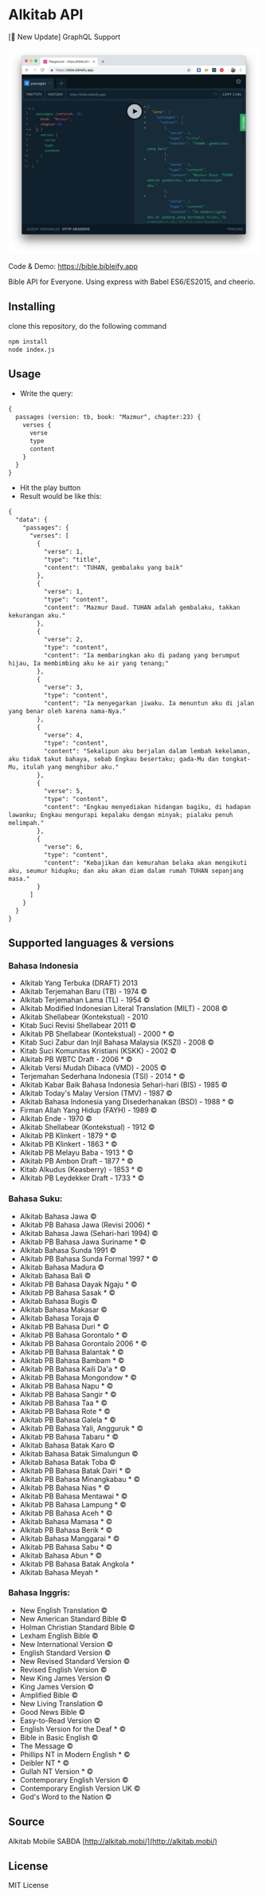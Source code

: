 # Alkitab API

[💁 New Update] GraphQL Support

![alkitabgraphql](screen.png)

Code & Demo: https://bible.bibleify.app

Bible API for Everyone. Using express with Babel ES6/ES2015, and cheerio.

## Installing

clone this repository, do the following command

    npm install
    node index.js

## Usage

- Write the query:

```
{
  passages (version: tb, book: "Mazmur", chapter:23) {
    verses {
      verse
      type
      content
    }
  }
}
```

- Hit the play button
- Result would be like this:

```
{
  "data": {
    "passages": {
      "verses": [
        {
          "verse": 1,
          "type": "title",
          "content": "TUHAN, gembalaku yang baik"
        },
        {
          "verse": 1,
          "type": "content",
          "content": "Mazmur Daud. TUHAN adalah gembalaku, takkan kekurangan aku."
        },
        {
          "verse": 2,
          "type": "content",
          "content": "Ia membaringkan aku di padang yang berumput hijau, Ia membimbing aku ke air yang tenang;"
        },
        {
          "verse": 3,
          "type": "content",
          "content": "Ia menyegarkan jiwaku. Ia menuntun aku di jalan yang benar oleh karena nama-Nya."
        },
        {
          "verse": 4,
          "type": "content",
          "content": "Sekalipun aku berjalan dalam lembah kekelaman, aku tidak takut bahaya, sebab Engkau besertaku; gada-Mu dan tongkat-Mu, itulah yang menghibur aku."
        },
        {
          "verse": 5,
          "type": "content",
          "content": "Engkau menyediakan hidangan bagiku, di hadapan lawanku; Engkau mengurapi kepalaku dengan minyak; pialaku penuh melimpah."
        },
        {
          "verse": 6,
          "type": "content",
          "content": "Kebajikan dan kemurahan belaka akan mengikuti aku, seumur hidupku; dan aku akan diam dalam rumah TUHAN sepanjang masa."
        }
      ]
    }
  }
}
```

## Supported languages & versions

### Bahasa Indonesia

- Alkitab Yang Terbuka (DRAFT) 2013
- Alkitab Terjemahan Baru (TB) - 1974 ©
- Alkitab Terjemahan Lama (TL) - 1954 ©
- Alkitab Modified Indonesian Literal Translation (MILT) - 2008 ©
- Alkitab Shellabear (Kontekstual) - 2010
- Kitab Suci Revisi Shellabear 2011 ©
- Alkitab PB Shellabear (Kontekstual) - 2000 \* ©
- Kitab Suci Zabur dan Injil Bahasa Malaysia (KSZI) - 2008 ©
- Kitab Suci Komunitas Kristiani (KSKK) - 2002 ©
- Alkitab PB WBTC Draft - 2006 \* ©
- Alkitab Versi Mudah Dibaca (VMD) - 2005 ©
- Terjemahan Sederhana Indonesia (TSI) - 2014 \* ©
- Alkitab Kabar Baik Bahasa Indonesia Sehari-hari (BIS) - 1985 ©
- Alkitab Today's Malay Version (TMV) - 1987 ©
- Alkitab Bahasa Indonesia yang Disederhanakan (BSD) - 1988 \* ©
- Firman Allah Yang Hidup (FAYH) - 1989 ©
- Alkitab Ende - 1970 ©
- Alkitab Shellabear (Kontekstual) - 1912 ©
- Alkitab PB Klinkert - 1879 \* ©
- Alkitab PB Klinkert - 1863 \* ©
- Alkitab PB Melayu Baba - 1913 \* ©
- Alkitab PB Ambon Draft - 1877 \* ©
- Kitab Alkudus (Keasberry) - 1853 \* ©
- Alkitab PB Leydekker Draft - 1733 \* ©

### Bahasa Suku:

- Alkitab Bahasa Jawa ©
- Alkitab PB Bahasa Jawa (Revisi 2006) \*
- Alkitab Bahasa Jawa (Sehari-hari 1994) ©
- Alkitab PB Bahasa Jawa Suriname \* ©
- Alkitab Bahasa Sunda 1991 ©
- Alkitab PB Bahasa Sunda Formal 1997 \* ©
- Alkitab Bahasa Madura ©
- Alkitab Bahasa Bali ©
- Alkitab PB Bahasa Dayak Ngaju \* ©
- Alkitab PB Bahasa Sasak \* ©
- Alkitab Bahasa Bugis ©
- Alkitab Bahasa Makasar ©
- Alkitab Bahasa Toraja ©
- Alkitab PB Bahasa Duri \* ©
- Alkitab PB Bahasa Gorontalo \* ©
- Alkitab PB Bahasa Gorontalo 2006 \* ©
- Alkitab PB Bahasa Balantak \* ©
- Alkitab PB Bahasa Bambam \* ©
- Alkitab PB Bahasa Kaili Da'a \* ©
- Alkitab PB Bahasa Mongondow \* ©
- Alkitab PB Bahasa Napu \* ©
- Alkitab PB Bahasa Sangir \* ©
- Alkitab PB Bahasa Taa \* ©
- Alkitab PB Bahasa Rote \* ©
- Alkitab PB Bahasa Galela \* ©
- Alkitab PB Bahasa Yali, Angguruk \* ©
- Alkitab PB Bahasa Tabaru \* ©
- Alkitab Bahasa Batak Karo ©
- Alkitab Bahasa Batak Simalungun ©
- Alkitab Bahasa Batak Toba ©
- Alkitab PB Bahasa Batak Dairi \* ©
- Alkitab PB Bahasa Minangkabau \* ©
- Alkitab PB Bahasa Nias \* ©
- Alkitab PB Bahasa Mentawai \* ©
- Alkitab PB Bahasa Lampung \* ©
- Alkitab PB Bahasa Aceh \* ©
- Alkitab Bahasa Mamasa \* ©
- Alkitab PB Bahasa Berik \* ©
- Alkitab Bahasa Manggarai \* ©
- Alkitab PB Bahasa Sabu \* ©
- Alkitab Bahasa Abun \* ©
- Alkitab PB Bahasa Batak Angkola \*
- Alkitab Bahasa Meyah \*

### Bahasa Inggris:

- New English Translation ©
- New American Standard Bible ©
- Holman Christian Standard Bible ©
- Lexham English Bible ©
- New International Version ©
- English Standard Version ©
- New Revised Standard Version ©
- Revised English Version ©
- New King James Version ©
- King James Version ©
- Amplified Bible ©
- New Living Translation ©
- Good News Bible ©
- Easy-to-Read Version ©
- English Version for the Deaf \* ©
- Bible in Basic English ©
- The Message ©
- Phillips NT in Modern English \* ©
- Deibler NT \* ©
- Gullah NT Version \* ©
- Contemporary English Version ©
- Contemporary English Version UK ©
- God's Word to the Nation ©

## Source

Alkitab Mobile SABDA [http://alkitab.mobi/](http://alkitab.mobi/)

## License

MIT License
